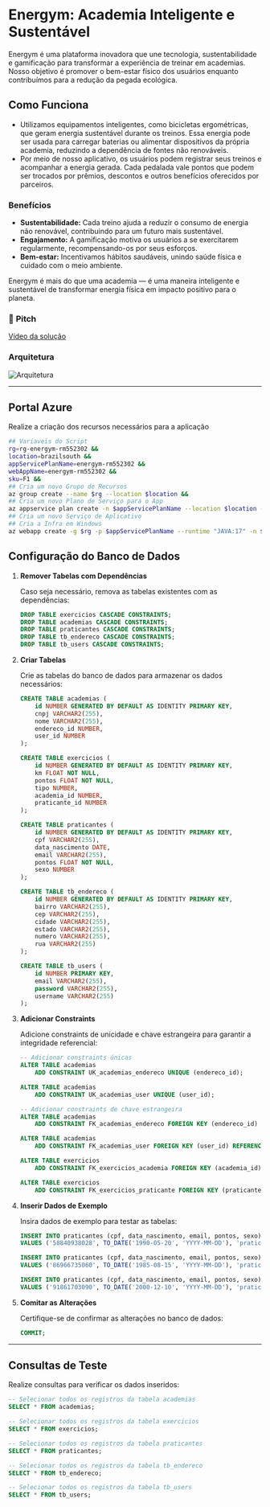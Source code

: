 # **Energym: Academia Inteligente e Sustentável**

Energym é uma plataforma inovadora que une tecnologia, sustentabilidade e gamificação para transformar a experiência de treinar em academias. Nosso objetivo é promover o bem-estar físico dos usuários enquanto contribuímos para a redução da pegada ecológica.

## Como Funciona

- Utilizamos equipamentos inteligentes, como bicicletas ergométricas, que geram energia sustentável durante os treinos. Essa energia pode ser usada para carregar baterias ou alimentar dispositivos da própria academia, reduzindo a dependência de fontes não renováveis.
- Por meio de nosso aplicativo, os usuários podem registrar seus treinos e acompanhar a energia gerada. Cada pedalada vale pontos que podem ser trocados por prêmios, descontos e outros benefícios oferecidos por parceiros.

### Benefícios

- **Sustentabilidade:** Cada treino ajuda a reduzir o consumo de energia não renovável, contribuindo para um futuro mais sustentável.
- **Engajamento:** A gamificação motiva os usuários a se exercitarem regularmente, recompensando-os por seus esforços.
- **Bem-estar:** Incentivamos hábitos saudáveis, unindo saúde física e cuidado com o meio ambiente.

Energym é mais do que uma academia — é uma maneira inteligente e sustentável de transformar energia física em impacto positivo para o planeta.

### 🎥 **Pitch**  
[Vídeo da solução](https://www.youtube.com/watch?v=4BY1kcwtntY)

### **Arquitetura**  
![Arquitetura](https://drive.google.com/uc?id=1joUDiv1dleYkAa8NwIL8TsGR9Xdb2ddk)

---

## Portal Azure
Realize a criação dos recursos necessários para a aplicação

``` bash
## Variaveis do Script
rg=rg-energym-rm552302 &&
location=brazilsouth &&
appServicePlanName=energym-rm552302 &&
webAppName=energym-rm552302 &&
sku=F1 &&
## Cria um novo Grupo de Recursos
az group create --name $rg --location $location &&
## Cria um novo Plano de Serviço para o App
az appservice plan create -n $appServicePlanName --location $location -g $rg --sku $sku &&
## Cria um novo Serviço de Aplicativo
## Cria a Infra em Windows
az webapp create -g $rg -p $appServicePlanName --runtime "JAVA:17" -n $webAppName

```

## Configuração do Banco de Dados

1. **Remover Tabelas com Dependências**

   Caso seja necessário, remova as tabelas existentes com as dependências:

   ```sql
   DROP TABLE exercicios CASCADE CONSTRAINTS;
   DROP TABLE academias CASCADE CONSTRAINTS;
   DROP TABLE praticantes CASCADE CONSTRAINTS;
   DROP TABLE tb_endereco CASCADE CONSTRAINTS;
   DROP TABLE tb_users CASCADE CONSTRAINTS;
   ```

2. **Criar Tabelas**

   Crie as tabelas do banco de dados para armazenar os dados necessários:

   ```sql
   CREATE TABLE academias (
       id NUMBER GENERATED BY DEFAULT AS IDENTITY PRIMARY KEY,
       cnpj VARCHAR2(255),
       nome VARCHAR2(255),
       endereco_id NUMBER,
       user_id NUMBER
   );

   CREATE TABLE exercicios (
       id NUMBER GENERATED BY DEFAULT AS IDENTITY PRIMARY KEY,
       km FLOAT NOT NULL,
       pontos FLOAT NOT NULL,
       tipo NUMBER,
       academia_id NUMBER,
       praticante_id NUMBER
   );

   CREATE TABLE praticantes (
       id NUMBER GENERATED BY DEFAULT AS IDENTITY PRIMARY KEY,
       cpf VARCHAR2(255),
       data_nascimento DATE,
       email VARCHAR2(255),
       pontos FLOAT NOT NULL,
       sexo NUMBER
   );

   CREATE TABLE tb_endereco (
       id NUMBER GENERATED BY DEFAULT AS IDENTITY PRIMARY KEY,
       bairro VARCHAR2(255),
       cep VARCHAR2(255),
       cidade VARCHAR2(255),
       estado VARCHAR2(255),
       numero VARCHAR2(255),
       rua VARCHAR2(255)
   );

   CREATE TABLE tb_users (
       id NUMBER PRIMARY KEY,
       email VARCHAR2(255),
       password VARCHAR2(255),
       username VARCHAR2(255)
   );
   ```

3. **Adicionar Constraints**

   Adicione constraints de unicidade e chave estrangeira para garantir a integridade referencial:

   ```sql
   -- Adicionar constraints únicas
   ALTER TABLE academias 
       ADD CONSTRAINT UK_academias_endereco UNIQUE (endereco_id);

   ALTER TABLE academias 
       ADD CONSTRAINT UK_academias_user UNIQUE (user_id);
   
   -- Adicionar constraints de chave estrangeira
   ALTER TABLE academias 
       ADD CONSTRAINT FK_academias_endereco FOREIGN KEY (endereco_id) REFERENCES tb_endereco(id);

   ALTER TABLE academias 
       ADD CONSTRAINT FK_academias_user FOREIGN KEY (user_id) REFERENCES tb_users(id);

   ALTER TABLE exercicios 
       ADD CONSTRAINT FK_exercicios_academia FOREIGN KEY (academia_id) REFERENCES academias(id);

   ALTER TABLE exercicios 
       ADD CONSTRAINT FK_exercicios_praticante FOREIGN KEY (praticante_id) REFERENCES praticantes(id);
   ```

4. **Inserir Dados de Exemplo**

   Insira dados de exemplo para testar as tabelas:

   ```sql
   INSERT INTO praticantes (cpf, data_nascimento, email, pontos, sexo) 
   VALUES ('58840938028', TO_DATE('1990-05-20', 'YYYY-MM-DD'), 'praticante1@example.com', 0, 1);

   INSERT INTO praticantes (cpf, data_nascimento, email, pontos, sexo) 
   VALUES ('86966735060', TO_DATE('1985-08-15', 'YYYY-MM-DD'), 'praticante2@example.com',0, 2);

   INSERT INTO praticantes (cpf, data_nascimento, email, pontos, sexo) 
   VALUES ('91861703090', TO_DATE('2000-12-10', 'YYYY-MM-DD'), 'praticante3@example.com', 0, 1);
   ```

5. **Comitar as Alterações**

   Certifique-se de confirmar as alterações no banco de dados:

   ```sql
   COMMIT;
   ```

---

## Consultas de Teste

Realize consultas para verificar os dados inseridos:

```sql
-- Selecionar todos os registros da tabela academias
SELECT * FROM academias;

-- Selecionar todos os registros da tabela exercicios
SELECT * FROM exercicios;

-- Selecionar todos os registros da tabela praticantes
SELECT * FROM praticantes;

-- Selecionar todos os registros da tabela tb_endereco
SELECT * FROM tb_endereco;

-- Selecionar todos os registros da tabela tb_users
SELECT * FROM tb_users;
```

